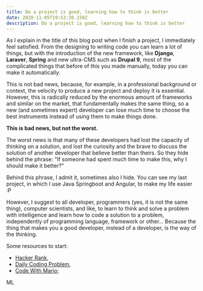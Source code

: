 ```yaml
---
title: Do a project is good, learning how to think is better
date: 2020-11-05T19:53:20.150Z
description: Do a project is good, learning how to think is better
---
```

As I explain in the title of this blog post when I finish a project, I immediately feel satisfied. From the designing to writing code you can learn a lot of things, but with the introduction of the new framework, like **Django**, **Laraver**, **Spring** and new ultra-CMS such as **Drupal 9**, most of the complicated things that before of this you made manually, today you can make it automatically. 

This is not bad news, because, for example, in a professional background or context, the velocity to produce a new project and deploy it is essential. However, this is radically reduced by the enormous amount of frameworks and similar on the market, that fundamentally makes the same thing, so a new (and sometimes expert) developer can lose much time to choose the best instruments instead of using them to make things done. 

**This is bad news, but not the worst.** 

The worst news is that many of these developers had lost the capacity of thinking on a solution, and lost the curiosity and the brave to discuss the solution of another developer that believe better than theirs. So they hide behind the phrase: "If someone had spent much time to make this, why I should make it better?"

Behind this phrase, I admit it, sometimes also I hide. You can see my last project, in which I use Java Springboot and Angular, to make my life easier :P 

However, I suggest to all developer, programmers (yes, it is not the same thing), computer scientists, and like, to learn to think and solve a problem with intelligence and learn how to code a solution to a problem, independently of programming language, framework or other... Because the thing that makes you a good developer, instead of a developer, is the way of the thinking.

Some resources to start: 

* [](https://www.hackerrank.com/)[Hacker Rank](https://www.hackerrank.com/),
* [Daily Coding Problem](https://www.dailycodingproblem.com/), 
* [Code With Mario](https://www.youtube.com/channel/UCDpKD0K9Uh9Pgop87d5qgeQ/);

ML